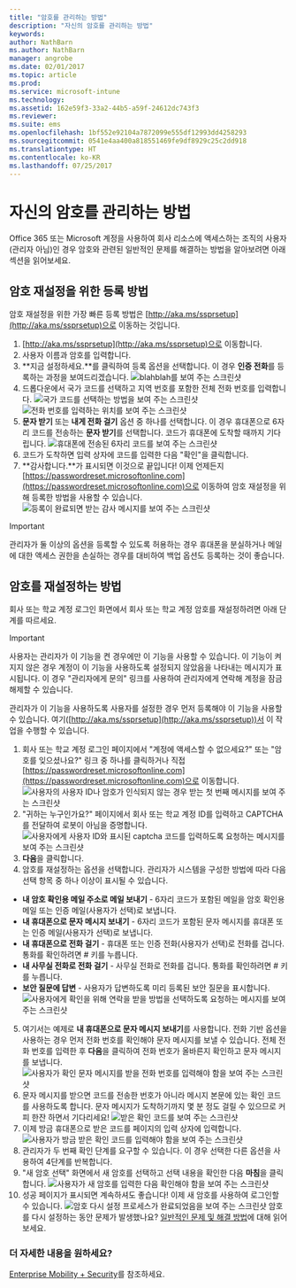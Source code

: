```yaml
---
title: "암호를 관리하는 방법"
description: "자신의 암호를 관리하는 방법"
keywords: 
author: NathBarn
ms.author: NathBarn
manager: angrobe
ms.date: 02/01/2017
ms.topic: article
ms.prod: 
ms.service: microsoft-intune
ms.technology: 
ms.assetid: 162e59f3-33a2-44b5-a59f-24612dc743f3
ms.reviewer: 
ms.suite: ems
ms.openlocfilehash: 1bf552e92104a7872099e555df12993dd4258293
ms.sourcegitcommit: 0541e4aa400a818551469fe9df8929c25c2dd918
ms.translationtype: HT
ms.contentlocale: ko-KR
ms.lasthandoff: 07/25/2017
---
```

# <a name="how-to-manage-your-own-password"></a>자신의 암호를 관리하는 방법

Office 365 또는 Microsoft 계정을 사용하여 회사 리소스에 액세스하는 조직의 사용자(관리자 아님)인 경우 암호와 관련된 일반적인 문제를 해결하는 방법을 알아보려면 아래 섹션을 읽어보세요.

## <a name="how-to-register-for-password-reset"></a>암호 재설정을 위한 등록 방법
암호 재설정을 위한 가장 빠른 등록 방법은 [http://aka.ms/ssprsetup](http://aka.ms/ssprsetup)으로 이동하는 것입니다.

1.  [http://aka.ms/ssprsetup](http://aka.ms/ssprsetup)으로 이동합니다.
2.  사용자 이름과 암호를 입력합니다.
3.  **지금 설정하세요.**를 클릭하여 등록 옵션을 선택합니다. 이 경우 **인증 전화**를 등록하는 과정을 보여드리겠습니다.
![blahblah를 보여 주는 스크린샷](./media/ft-mngPW-1-setup.png)
4.  드롭다운에서 국가 코드를 선택하고 지역 번호를 포함한 전체 전화 번호를 입력합니다.
![국가 코드를 선택하는 방법을 보여 주는 스크린샷 ](./media/ft-mngPW-2-enterNumber.png)![전화 번호를 입력하는 위치를 보여 주는 스크린샷](./media/ft-mngPW-3-enterNumber2.png)
5.  **문자 받기** 또는 **내게 전화 걸기** 옵션 중 하나를 선택합니다. 이 경우 휴대폰으로 6자리 코드를 전송하는 **문자 받기**를 선택합니다. 코드가 휴대폰에 도착할 때까지 기다립니다.
![휴대폰에 전송된 6자리 코드를 보여 주는 스크린샷](./media/ft-mngPW-4-textCode.png)
6.  코드가 도착하면 입력 상자에 코드를 입력한 다음 "확인"을 클릭합니다.
7.  **감사합니다.**가 표시되면 이것으로 끝입니다! 이제 언제든지 [https://passwordreset.microsoftonline.com](https://passwordreset.microsoftonline.com)으로 이동하여 암호 재설정을 위해 등록한 방법을 사용할 수 있습니다.
![등록이 완료되면 받는 감사 메시지를 보여 주는 스크린샷](./media/ft-mngPW-5-thanks.png)

> [!IMPORTANT]
> 관리자가 둘 이상의 옵션을 등록할 수 있도록 허용하는 경우 휴대폰을 분실하거나 메일에 대한 액세스 권한을 손실하는 경우를 대비하여 백업 옵션도 등록하는 것이 좋습니다.

## <a name="how-to-reset-your-password"></a>암호를 재설정하는 방법
회사 또는 학교 계정 로그인 화면에서 회사 또는 학교 계정 암호를 재설정하려면 아래 단계를 따르세요.

> [!IMPORTANT]
> 사용자는 관리자가 이 기능을 켠 경우에만 이 기능을 사용할 수 있습니다. 이 기능이 켜지지 않은 경우 계정이 이 기능을 사용하도록 설정되지 않았음을 나타내는 메시지가 표시됩니다. 이 경우 "관리자에게 문의" 링크를 사용하여 관리자에게 연락해 계정을 잠금 해제할 수 있습니다.
>
관리자가 이 기능을 사용하도록 사용자를 설정한 경우 먼저 등록해야 이 기능을 사용할 수 있습니다. 여기([http://aka.ms/ssprsetup](http://aka.ms/ssprsetup))서 이 작업을 수행할 수 있습니다.

1.  회사 또는 학교 계정 로그인 페이지에서 "계정에 액세스할 수 없으세요?" 또는 "암호를 잊으셨나요?" 링크 중 하나를 클릭하거나 직접 [https://passwordreset.microsoftonline.com](https://passwordreset.microsoftonline.com)으로 이동합니다.
![사용자의 사용자 ID나 암호가 인식되지 않는 경우 받는 첫 번째 메시지를 보여 주는 스크린샷](./media/ft-mngPW-6-resetPWbegin.png)
2.  "귀하는 누구인가요?" 페이지에서 회사 또는 학교 계정 ID를 입력하고 CAPTCHA를 전달하여 로봇이 아님을 증명합니다.
![사용자에게 사용자 ID와 표시된 captcha 코드를 입력하도록 요청하는 메시지를 보여 주는 스크린샷](./media/ft-mngPW-7-enterID.png)
3.  **다음**을 클릭합니다.
4.  암호를 재설정하는 옵션을 선택합니다. 관리자가 시스템을 구성한 방법에 따라 다음 선택 항목 중 하나 이상이 표시될 수 있습니다.
 - **내 암호 확인용 메일 주소로 메일 보내기** - 6자리 코드가 포함된 메일을 암호 확인용 메일 또는 인증 메일(사용자가 선택)로 보냅니다.
  - **내 휴대폰으로 문자 메시지 보내기** - 6자리 코드가 포함된 문자 메시지를 휴대폰 또는 인증 메일(사용자가 선택)로 보냅니다.
  - **내 휴대폰으로 전화 걸기** - 휴대폰 또는 인증 전화(사용자가 선택)로 전화를 겁니다. 통화를 확인하려면 # 키를 누릅니다.
 - **내 사무실 전화로 전화 걸기** - 사무실 전화로 전화를 겁니다. 통화를 확인하려면 # 키를 누릅니다.
 - **보안 질문에 답변** - 사용자가 답변하도록 미리 등록된 보안 질문을 표시합니다.
 ![사용자에게 확인을 위해 연락을 받을 방법을 선택하도록 요청하는 메시지를 보여 주는 스크린샷](./media/ft-mngPW-8-answerQuestions.png)
5.  여기서는 예제로 **내 휴대폰으로 문자 메시지 보내기**를 사용합니다. 전화 기반 옵션을 사용하는 경우 먼저 전화 번호를 확인해야 문자 메시지를 보낼 수 있습니다. 전체 전화 번호를 입력한 후 **다음**을 클릭하여 전화 번호가 올바른지 확인하고 문자 메시지를 보냅니다.
![사용자가 확인 문자 메시지를 받을 전화 번호를 입력해야 함을 보여 주는 스크린샷](./media/ft-mngPW-9-textNumber.png)
6.  문자 메시지를 받으면 코드를 전송한 번호가 아니라 메시지 본문에 있는 확인 코드를 사용하도록 합니다. 문자 메시지가 도착하기까지 몇 분 정도 걸릴 수 있으므로 커피 한잔 하면서 기다리세요!
![받은 확인 코드를 보여 주는 스크린샷](./media/ft-mngPW-10-verificationCode.png)
7.  이제 방금 휴대폰으로 받은 코드를 페이지의 입력 상자에 입력합니다.
![사용자가 방금 받은 확인 코드를 입력해야 함을 보여 주는 스크린샷](./media/ft-mngPW-11-enterCode.png)
8.  관리자가 두 번째 확인 단계를 요구할 수 있습니다. 이 경우 선택한 다른 옵션을 사용하여 4단계를 반복합니다.
9.  "새 암호 선택" 화면에서 새 암호를 선택하고 선택 내용을 확인한 다음 **마침**을 클릭합니다.
![사용자가 새 암호를 입력한 다음 확인해야 함을 보여 주는 스크린샷](./media/ft-mngPW-12-clickFinish.png)
10. 성공 페이지가 표시되면 계속하셔도 좋습니다! 이제 새 암호를 사용하여 로그인할 수 있습니다.
![암호 다시 설정 프로세스가 완료되었음을 보여 주는 스크린샷](./media/ft-mngPW-13-success.png)
암호를 다시 설정하는 동안 문제가 발생했나요? [일반적인 문제 및 해결 방법](https://azure.microsoft.com/en-us/documentation/articles/active-directory-passwords-update-your-own-password/#common-problems-and-their-solutions)에 대해 읽어보세요.

### <a name="want-to-learn-more"></a>더 자세한 내용을 원하세요?
[Enterprise Mobility + Security](https://www.microsoft.com/en-us/server-cloud/enterprise-mobility/overview.aspx)를 참조하세요.
